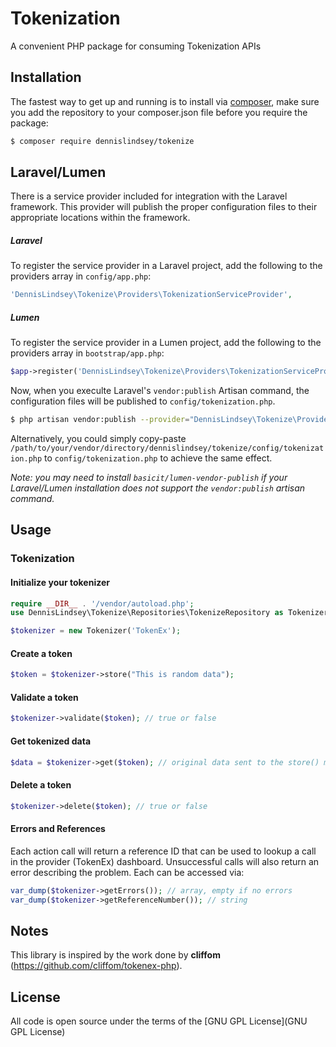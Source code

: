 # Tokenization

A convenient PHP package for consuming Tokenization APIs

## Installation

The fastest way to get up and running is to install via [composer](https://getcomposer.org/), make sure you add the repository to
your composer.json file before you require the package:

```bash
$ composer require dennislindsey/tokenize
```

## Laravel/Lumen

There is a service provider included for integration with the Laravel framework. This provider will publish the proper configuration
files to their appropriate locations within the framework.

##### Laravel
To register the service provider in a Laravel project, add the following to the providers
array in `config/app.php`:

```php
'DennisLindsey\Tokenize\Providers\TokenizationServiceProvider',
```

##### Lumen
To register the service provider in a Lumen project, add the following to the providers
array in `bootstrap/app.php`:

```php
$app->register('DennisLindsey\Tokenize\Providers\TokenizationServiceProvider');
```

Now, when you execulte Laravel's `vendor:publish` Artisan command, the configuration files will be published to
`config/tokenization.php`.

```bash
$ php artisan vendor:publish --provider="DennisLindsey\Tokenize\Providers\TokenizationServiceProvider"
```

Alternatively, you could simply copy-paste `/path/to/your/vendor/directory/dennislindsey/tokenize/config/tokenization.php` to
`config/tokenization.php` to achieve the same effect.

_Note: you may need to install `basicit/lumen-vendor-publish` if your Laravel/Lumen installation does not support the
`vendor:publish` artisan command._

## Usage

### Tokenization

#### Initialize your tokenizer

```php
require __DIR__ . '/vendor/autoload.php';
use DennisLindsey\Tokenize\Repositories\TokenizeRepository as Tokenizer;

$tokenizer = new Tokenizer('TokenEx');
```

#### Create a token

```php
$token = $tokenizer->store("This is random data");
```

#### Validate a token

```php
$tokenizer->validate($token); // true or false
```

#### Get tokenized data

```php
$data = $tokenizer->get($token); // original data sent to the store() method
```

#### Delete a token

```php
$tokenizer->delete($token); // true or false
```

#### Errors and References

Each action call will return a reference ID that can be used to lookup a call in the provider (TokenEx) dashboard. Unsuccessful calls will also return an error describing the problem. Each can be accessed via:

```php
var_dump($tokenizer->getErrors()); // array, empty if no errors
var_dump($tokenizer->getReferenceNumber()); // string
```

## Notes

This library is inspired by the work done by **cliffom** (https://github.com/cliffom/tokenex-php).

## License

All code is open source under the terms of the [GNU GPL License](GNU GPL License)
